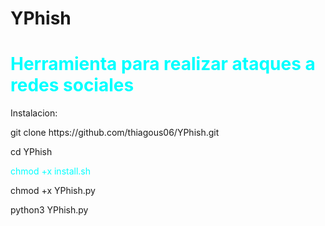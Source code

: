 # YPhish
<h1 style="color: aqua;">Herramienta para realizar ataques a redes sociales</h1> 

Instalacion:

<p>git clone https://github.com/thiagous06/YPhish.git</p>

<p>cd YPhish</p>

<p style="color: aqua;">chmod +x install.sh</p>

<p>chmod +x YPhish.py</p>

<p>python3 YPhish.py</p>
